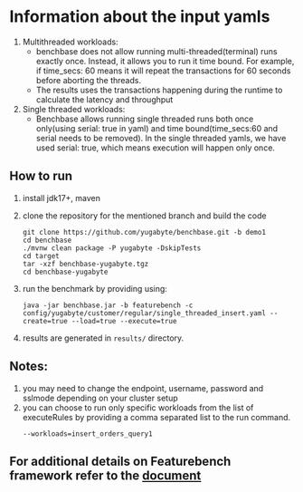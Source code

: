 # Information about the input yamls

1. Multithreaded workloads:
   - benchbase does not allow running multi-threaded(terminal) runs exactly once. Instead, it allows you to run it time bound. For example, if time_secs: 60 means it will repeat the transactions for 60 seconds before aborting the threads.
   - The results uses the transactions happening during the runtime to calculate the latency and throughput
2. Single threaded workloads:
   - Benchbase allows running single threaded runs both once only(using serial: true in yaml) and time bound(time_secs:60 and serial needs to be removed). In the single threaded yamls, we have used serial: true, which means execution will happen only once.

## How to run
1. install jdk17+, maven
2. clone the repository for the mentioned branch and build the code
    ```shell
    git clone https://github.com/yugabyte/benchbase.git -b demo1
    cd benchbase
    ./mvnw clean package -P yugabyte -DskipTests
    cd target
    tar -xzf benchbase-yugabyte.tgz
    cd benchbase-yugabyte
    ```

2. run the benchmark by providing using:
    ```shell
    java -jar benchbase.jar -b featurebench -c config/yugabyte/customer/regular/single_threaded_insert.yaml --create=true --load=true --execute=true
    ```

3. results are generated in ```results/``` directory.


## Notes:
1. you may need to change the endpoint, username, password and sslmode depending on your cluster setup
2. you can choose to run only specific workloads from the list of executeRules by providing a comma separated list to the run command.
    ```shell
    --workloads=insert_orders_query1
    ```

## For additional details on Featurebench framework refer to the [document](https://github.com/yugabyte/benchbase/tree/main/src/main/java/com/oltpbenchmark/benchmarks/featurebench)